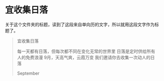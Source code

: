 # 宜收集日落

关于这个文件夹的标题，读到了这段来自单向历的文字，所以就用这段文字作为标题了。

> 宜收集日落
>
> 每一天都有日落，但每次都不同在变化无常的世界里
> 日落是定时供给所有人的免费浪漫
> 9月，天高气爽，云霞万变
> 我们邀请你去收集一次动人的日落
>
> September
